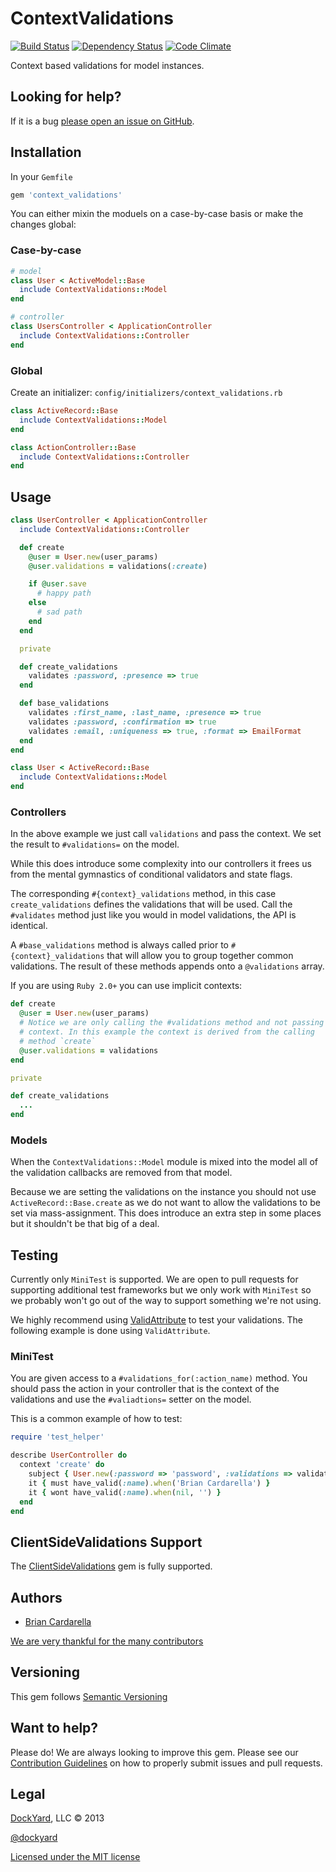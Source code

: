 # ContextValidations #

[![Build Status](https://secure.travis-ci.org/dockyard/context_validations.png?branch=master)](http://travis-ci.org/dockyard/context_validations)
[![Dependency Status](https://gemnasium.com/dockyard/context_validations.png?travis)](https://gemnasium.com/dockyard/context_validations)
[![Code Climate](https://codeclimate.com/github/dockyard/context_validations.png)](https://codeclimate.com/github/dockyard/context_validations)

Context based validations for model instances.

## Looking for help? ##

If it is a bug [please open an issue on GitHub](https://github.com/dockyard/context_validations/issues).

## Installation ##

In your `Gemfile`

```ruby
gem 'context_validations'
```

You can either mixin the moduels on a case-by-case basis or make the
changes global:

### Case-by-case ###

```ruby
# model
class User < ActiveModel::Base
  include ContextValidations::Model
end

# controller
class UsersController < ApplicationController
  include ContextValidations::Controller
end
```

### Global ###
Create an initializer: `config/initializers/context_validations.rb`

```ruby
class ActiveRecord::Base
  include ContextValidations::Model
end

class ActionController::Base
  include ContextValidations::Controller
end
```

## Usage ##

```ruby
class UserController < ApplicationController
  include ContextValidations::Controller

  def create
    @user = User.new(user_params)
    @user.validations = validations(:create)

    if @user.save
      # happy path
    else
      # sad path
    end
  end

  private

  def create_validations
    validates :password, :presence => true
  end

  def base_validations
    validates :first_name, :last_name, :presence => true
    validates :password, :confirmation => true
    validates :email, :uniqueness => true, :format => EmailFormat
  end
end

class User < ActiveRecord::Base
  include ContextValidations::Model
end
```

### Controllers ###
In the above example we just call `validations` and pass the context. We
set the result to `#validations=` on the model.

While this does introduce some complexity into our controllers it frees
us from the mental gymnastics of conditional validators and state flags.

The corresponding `#{context}_validations` method, in this case
`create_validations` defines the validations that will be used. Call the
`#validates` method just like you would in model validations, the API is
identical.

A `#base_validations` method is always called prior to
`#{context}_validations` that will allow you to group together common
validations. The result of these methods appends onto a `@validations`
array.

If you are using `Ruby 2.0+` you can use implicit contexts:

```ruby
def create
  @user = User.new(user_params)
  # Notice we are only calling the #validations method and not passing
  # context. In this example the context is derived from the calling
  # method `create`
  @user.validations = validations  
end

private

def create_validations
  ...
end
```

### Models ###
When the `ContextValidations::Model` module is mixed into the model all
of the validation callbacks are removed from that model.

Because we are setting the validations on the instance you should not
use `ActiveRecord::Base.create` as we do not want to allow the
validations to be set via mass-assignment. This does introduce an extra
step in some places but it shouldn't be that big of a deal.

## Testing ##

Currently only `MiniTest` is supported. We are open to pull requests for supporting additional test frameworks but we only work with `MiniTest` 
so we probably won't go out of the way to support something we're not using.

We highly recommend using [ValidAttribute](https://github.com/bcardarella/valid_attribute) to test your validations. The following example is done using
`ValidAttribute`.

### MiniTest ###

You are given access to a `#validations_for(:action_name)` method. You should pass the action in your
controller that is the context of the validations and use the `#valiadtions=` setter on the model.

This is a common example of how to test:

```ruby
require 'test_helper'

describe UserController do
  context 'create' do
    subject { User.new(:password => 'password', :validations => validations_for(:create)) }
    it { must have_valid(:name).when('Brian Cardarella') }
    it { wont have_valid(:name).when(nil, '') }
  end
end
``` 

## ClientSideValidations Support ##

The [ClientSideValidations](https://github.com/bcardarella/client_side_validations) gem is fully supported.

## Authors ##

* [Brian Cardarella](http://twitter.com/bcardarella)

[We are very thankful for the many contributors](https://github.com/dockyard/context_validations/graphs/contributors)

## Versioning ##

This gem follows [Semantic Versioning](http://semver.org)

## Want to help? ##

Please do! We are always looking to improve this gem. Please see our
[Contribution Guidelines](https://github.com/dockyard/context_validations/blob/master/CONTRIBUTING.md)
on how to properly submit issues and pull requests.

## Legal ##

[DockYard](http://dockyard.com), LLC &copy; 2013

[@dockyard](http://twitter.com/dockyard)

[Licensed under the MIT license](http://www.opensource.org/licenses/mit-license.php)

